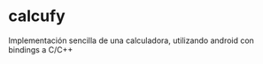 calcufy
=======

Implementación sencilla de una calculadora, utilizando android con bindings a C/C++ 
